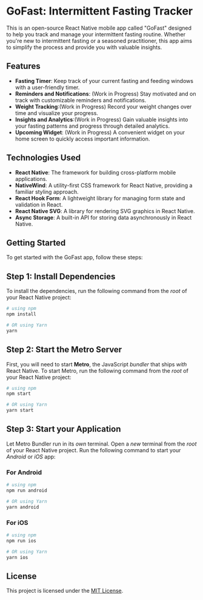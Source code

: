 # GoFast: Intermittent Fasting Tracker

This is an open-source React Native mobile app called "GoFast" designed to help you track and manage your intermittent fasting routine. Whether you're new to intermittent fasting or a seasoned practitioner, this app aims to simplify the process and provide you with valuable insights.

## Features

- **Fasting Timer**: Keep track of your current fasting and feeding windows with a user-friendly timer.
- **Reminders and Notifications**: (Work in Progress) Stay motivated and on track with customizable reminders and notifications.
- **Weight Tracking**:(Work in Progress) Record your weight changes over time and visualize your progress.
- **Insights and Analytics**:(Work in Progress) Gain valuable insights into your fasting patterns and progress through detailed analytics.
- **Upcoming Widget**: (Work in Progress) A convenient widget on your home screen to quickly access important information.

## Technologies Used

- **React Native**: The framework for building cross-platform mobile applications.
- **NativeWind**: A utility-first CSS framework for React Native, providing a familiar styling approach.
- **React Hook Form**: A lightweight library for managing form state and validation in React.
- **React Native SVG**: A library for rendering SVG graphics in React Native.
- **Async Storage**: A built-in API for storing data asynchronously in React Native.

## Getting Started

To get started with the GoFast app, follow these steps:

## Step 1: Install Dependencies

To install the dependencies, run the following command from the _root_ of your React Native project:

```bash
# using npm
npm install

# OR using Yarn
yarn
```

## Step 2: Start the Metro Server

First, you will need to start **Metro**, the JavaScript _bundler_ that ships _with_ React Native. To start Metro, run the following command from the _root_ of your React Native project:

```bash
# using npm
npm start

# OR using Yarn
yarn start
```

## Step 3: Start your Application

Let Metro Bundler run in its _own_ terminal. Open a _new_ terminal from the _root_ of your React Native project. Run the following command to start your _Android_ or _iOS_ app:

### For Android

```bash
# using npm
npm run android

# OR using Yarn
yarn android
```

### For iOS

```bash
# using npm
npm run ios

# OR using Yarn
yarn ios
```

## License

This project is licensed under the [MIT License](LICENSE).
